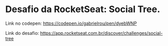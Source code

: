 # Desafio da RocketSeat: Social Tree.

Link no codepen: https://codepen.io/gabrielrou/pen/dyebWNP

Link do desafio: https://app.rocketseat.com.br/discover/challenges/social-tree
